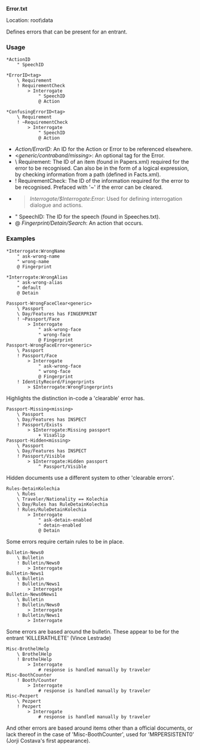 **Error.txt**

Location: root\data

Defines errors that can be present for an entrant.

### Usage

```
*ActionID
	" SpeechID

*ErrorID<tag>
	\ Requirement
	! RequirementCheck
		> Interrogate
			" SpeechID
			@ Action
	
*ConfusingErrorID<tag>
	\ Requirement
	! ~RequirementCheck
		> Interrogate
			" SpeechID
			@ Action
```

* *Action/ErrorID*: An ID for the Action or Error to be referenced elsewhere.
* <*generic/contraband/missing*>: An optional tag for the Error.
* \ Requirement: The ID of an item (found in Papers.xml) required for the error to be recognised. Can also be in the form of a logical expression, by checking information from a path (defined in Facts.xml).
* ! RequirementCheck: The ID of the information required for the error to be recognised. Prefaced with '~' if the error can be cleared.
* > *Interrogate/$Interrogate:Error*: Used for defining interrogation dialogue and actions. 
* " SpeechID: The ID for the speech (found in Speeches.txt).
* @ *Fingerprint/Detain/Search*: An action that occurs.

### Examples

```
*Interrogate:WrongName
	" ask-wrong-name
	" wrong-name
	@ Fingerprint

*Interrogate:WrongAlias
	" ask-wrong-alias
	" default
	@ Detain
```



```
Passport-WrongFaceClear<generic>
	\ Passport
	\ Day/Features has FINGERPRINT
	! ~Passport/Face
		> Interrogate 
			" ask-wrong-face
			" wrong-face
			@ Fingerprint
Passport-WrongFaceError<generic>
	\ Passport
	! Passport/Face
		> Interrogate 
			" ask-wrong-face
			" wrong-face
			@ Fingerprint
	! IdentityRecord/Fingerprints
		> $Interrogate:WrongFingerprints
```

Highlights the distinction in-code a 'clearable' error has.

```
Passport-Missing<missing>
	\ Passport
	\ Day/Features has INSPECT
	! Passport/Exists
		> $Interrogate:Missing passport
			+ VisaSlip
Passport-Hidden<missing>
	\ Passport
	\ Day/Features has INSPECT
	! Passport/Visible
		> $Interrogate:Hidden passport
			^ Passport/Visible
```

Hidden documents use a different system to other 'clearable errors'.

```
Rules-DetainKolechia
	\ Rules
	\ Traveler/Nationality == Kolechia
	\ Day/Rules has RuleDetainKolechia
	! Rules/RuleDetainKolechia
		> Interrogate
			" ask-detain-enabled
			" detain-enabled
			@ Detain
```

Some errors require certain rules to be in place.

```
Bulletin-News0
	\ Bulletin
	! Bulletin/News0
		> Interrogate
Bulletin-News1
	\ Bulletin
	! Bulletin/News1
		> Interrogate		
Bulletin-News0News1
	\ Bulletin
	! Bulletin/News0
		> Interrogate	
	! Bulletin/News1
		> Interrogate
```

Some errors are based around the bulletin. These appear to be for the entrant 'KILLERATHLETE' (Vince Lestrade)

```
Misc-BrothelHelp
	\ BrothelHelp
	! BrothelHelp
		> Interrogate
			# response is handled manually by traveler
Misc-BoothCounter
	! Booth/Counter
		> Interrogate
			# response is handled manually by traveler
Misc-Pezpert
	\ Pezpert
	! Pezpert
		> Interrogate
			# response is handled manually by traveler
```

And other errors are based around items other than a official documents, or lack thereof in the case of 'Misc-BoothCounter', used for 'MRPERSISTENT0' (Jorji Costava's first appearance).
